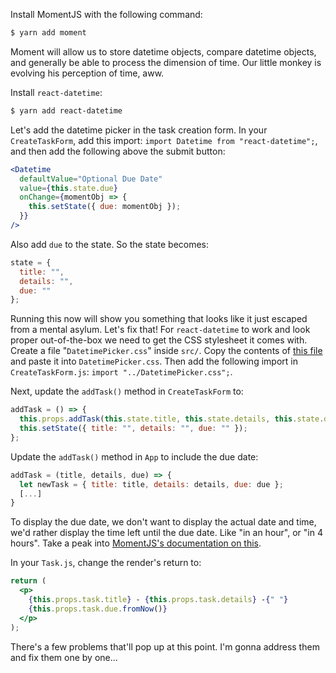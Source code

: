 Install MomentJS with the following command:

```bash
$ yarn add moment
```

Moment will allow us to store datetime objects, compare datetime objects, and generally be able to process the dimension of time. Our little monkey is evolving his perception of time, aww.

Install `react-datetime`:

```bash
$ yarn add react-datetime
```

Let's add the datetime picker in the task creation form. In your `CreateTaskForm`, add this import: `import Datetime from "react-datetime";`, and then add the following above the submit button:

```jsx
<Datetime
  defaultValue="Optional Due Date"
  value={this.state.due}
  onChange={momentObj => {
    this.setState({ due: momentObj });
  }}
/>
```

Also add `due` to the state. So the state becomes:

```jsx
state = {
  title: "",
  details: "",
  due: ""
};
```

Running this now will show you something that looks like it just escaped from a mental asylum. Let's fix that! For `react-datetime` to work and look proper out-of-the-box we need to get the CSS stylesheet it comes with. Create a file "`DatetimePicker.css`" inside `src/`. Copy the contents of [this file](https://github.com/YouCanBookMe/react-datetime/blob/master/css/react-datetime.css) and paste it into `DatetimePicker.css`. Then add the following import in `CreateTaskForm.js`: `import "../DatetimePicker.css";`.

Next, update the `addTask()` method in `CreateTaskForm` to:

```jsx
addTask = () => {
  this.props.addTask(this.state.title, this.state.details, this.state.due);
  this.setState({ title: "", details: "", due: "" });
};
```

Update the `addTask()` method in `App` to include the due date:

```jsx
addTask = (title, details, due) => {
  let newTask = { title: title, details: details, due: due };
  [...]
}
```

To display the due date, we don't want to display the actual date and time, we'd rather display the time left until the due date. Like "in an hour", or "in 4 hours". Take a peak into [MomentJS's documentation on this](https://momentjs.com/docs/#/displaying/fromnow/).

In your `Task.js`, change the render's return to:

```jsx
return (
  <p>
    {this.props.task.title} - {this.props.task.details} -{" "}
    {this.props.task.due.fromNow()}
  </p>
);
```

There's a few problems that'll pop up at this point. I'm gonna address them and fix them one by one...
